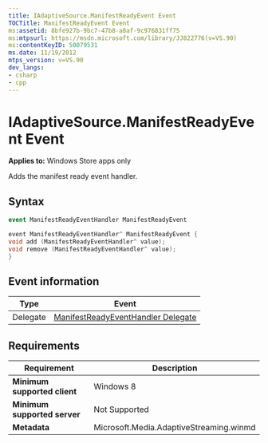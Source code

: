 ```yaml
---
title: IAdaptiveSource.ManifestReadyEvent Event
TOCTitle: ManifestReadyEvent Event
ms:assetid: 8bfe927b-9bc7-47b8-a8af-9c976831ff75
ms:mtpsurl: https://msdn.microsoft.com/library/JJ822776(v=VS.90)
ms:contentKeyID: 50079531
ms.date: 11/19/2012
mtps_version: v=VS.90
dev_langs:
- csharp
- cpp
---
```


# IAdaptiveSource.ManifestReadyEvent Event

**Applies to:** Windows Store apps only

Adds the manifest ready event handler.

## Syntax

```csharp
event ManifestReadyEventHandler ManifestReadyEvent
```

```cpp
event ManifestReadyEventHandler^ ManifestReadyEvent {
void add (ManifestReadyEventHandler^ value);
void remove (ManifestReadyEventHandler^ value);
}
```

## Event information

|Type|Event|
|--- |--- |
|Delegate|[ManifestReadyEventHandler Delegate](manifestreadyeventhandler-delegate.md)|

## Requirements

|Requirement|Description|
|--- |--- |
|**Minimum supported client**|Windows 8|
|**Minimum supported server**|Not Supported|
|**Metadata**|Microsoft.Media.AdaptiveStreaming.winmd|

